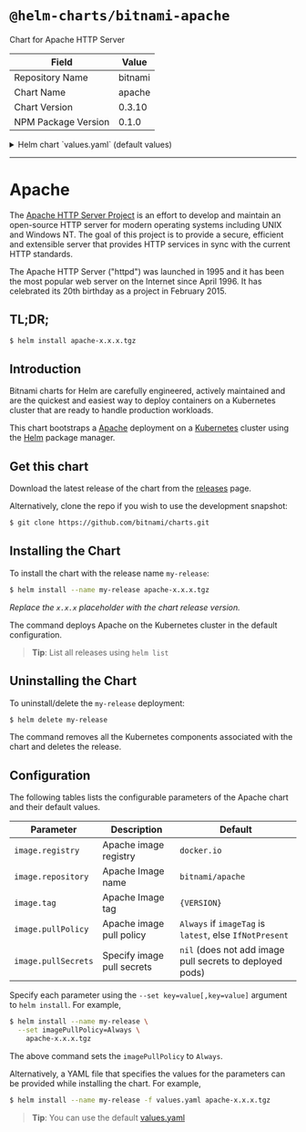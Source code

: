 # `@helm-charts/bitnami-apache`

Chart for Apache HTTP Server

| Field               | Value   |
| ------------------- | ------- |
| Repository Name     | bitnami |
| Chart Name          | apache  |
| Chart Version       | 0.3.10  |
| NPM Package Version | 0.1.0   |

<details>

<summary>Helm chart `values.yaml` (default values)</summary>

```yaml
## Bitnami Apache image version
## ref: https://hub.docker.com/r/bitnami/apache/tags/
##
image:
  registry: docker.io
  repository: bitnami/apache
  tag: 2.4.33
  ## Specify a imagePullPolicy
  ## Defaults to 'Always' if image tag is 'latest', else set to 'IfNotPresent'
  ## ref: http://kubernetes.io/docs/user-guide/images/#pre-pulling-images
  ##
  pullPolicy: IfNotPresent
  ## Optionally specify an array of imagePullSecrets.
  ## Secrets must be manually created in the namespace.
  ## ref: https://kubernetes.io/docs/tasks/configure-pod-container/pull-image-private-registry/
  ##
  # pullSecrets:
  #   - myRegistrKeySecretName
```

</details>

---

# Apache

The [Apache HTTP Server Project](https://httpd.apache.org/) is an effort to develop and maintain an open-source HTTP server for modern operating systems including UNIX and Windows NT. The goal of this project is to provide a secure, efficient and extensible server that provides HTTP services in sync with the current HTTP standards.

The Apache HTTP Server ("httpd") was launched in 1995 and it has been the most popular web server on the Internet since April 1996. It has celebrated its 20th birthday as a project in February 2015.

## TL;DR;

```bash
$ helm install apache-x.x.x.tgz
```

## Introduction

Bitnami charts for Helm are carefully engineered, actively maintained and are the quickest and easiest way to deploy containers on a Kubernetes cluster that are ready to handle production workloads.

This chart bootstraps a [Apache](https://github.com/bitnami/bitnami-docker-apache) deployment on a [Kubernetes](http://kubernetes.io) cluster using the [Helm](https://helm.sh) package manager.

## Get this chart

Download the latest release of the chart from the [releases](../../../releases) page.

Alternatively, clone the repo if you wish to use the development snapshot:

```bash
$ git clone https://github.com/bitnami/charts.git
```

## Installing the Chart

To install the chart with the release name `my-release`:

```bash
$ helm install --name my-release apache-x.x.x.tgz
```

_Replace the `x.x.x` placeholder with the chart release version._

The command deploys Apache on the Kubernetes cluster in the default configuration.

> **Tip**: List all releases using `helm list`

## Uninstalling the Chart

To uninstall/delete the `my-release` deployment:

```bash
$ helm delete my-release
```

The command removes all the Kubernetes components associated with the chart and deletes the release.

## Configuration

The following tables lists the configurable parameters of the Apache chart and their default values.

| Parameter           | Description                | Default                                                  |
| ------------------- | -------------------------- | -------------------------------------------------------- |
| `image.registry`    | Apache image registry      | `docker.io`                                              |
| `image.repository`  | Apache Image name          | `bitnami/apache`                                         |
| `image.tag`         | Apache Image tag           | `{VERSION}`                                              |
| `image.pullPolicy`  | Apache image pull policy   | `Always` if `imageTag` is `latest`, else `IfNotPresent`  |
| `image.pullSecrets` | Specify image pull secrets | `nil` (does not add image pull secrets to deployed pods) |

Specify each parameter using the `--set key=value[,key=value]` argument to `helm install`. For example,

```bash
$ helm install --name my-release \
  --set imagePullPolicy=Always \
    apache-x.x.x.tgz
```

The above command sets the `imagePullPolicy` to `Always`.

Alternatively, a YAML file that specifies the values for the parameters can be provided while installing the chart. For example,

```bash
$ helm install --name my-release -f values.yaml apache-x.x.x.tgz
```

> **Tip**: You can use the default [values.yaml](values.yaml)
